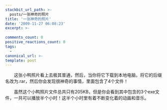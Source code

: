 ```yaml
---
stackbit_url_path: >-
  posts/一张神奇的照片
title: '一张神奇的照片'
date: '2009-11-27 06:08:23'
excerpt: >-
  
comments_count: 0
positive_reactions_count: 0
tags: 
  - 
canonical_url: >-
template: post
---
```

<div style="text-indent: 2em;"><p>这张小鸭照片看上去极其普通，然后，当你将它下载到本地电脑，将它的后缀名改为.rar，然后你会发现很神奇的事情，里面包含了4个文件！</p><p>虽然这个小鸭照片文件总共只有205KB，但是你会看到其中包含的3个exe文件，一共可以播放半个小时！这半个小时里有着不断变化着的动画和音乐。</p><p><span class="Apple-style-span" style="background-color: rgb(255, 255, 255); "><img onload="ResizeImage(this,520)" src="http://www.zizhujy.com/blog/image.axd?picture=image_396.png" alt="" title=""></span></p></div>